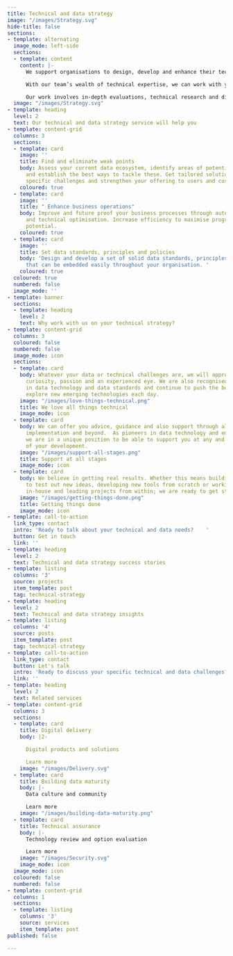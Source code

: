```yaml
---
title: Technical and data strategy
image: "/images/Strategy.svg"
hide-title: false
sections:
- template: alternating
  image_mode: left-side
  sections:
  - template: content
    content: |-
      We support organisations to design, develop and enhance their technical and data strategies.

      With our team’s wealth of technical expertise, we can work with you to help you align and achieve your technical and business goals.

      Our work involves in-depth evaluations, technical research and discovery, expert technical interventions, the development of new and improved systems, processes and platforms, and also technical leadership and oversight, depending on what you and your organisation need.
  image: "/images/Strategy.svg"
- template: heading
  level: 2
  text: Our technical and data strategy service will help you
- template: content-grid
  columns: 3
  sections:
  - template: card
    image: ''
    title: Find and eliminate weak points
    body: Assess your current data ecosystem, identify areas of potential weakness
      and establish the best ways to tackle these. Get tailored solutions for your
      specific challenges and strengthen your offering to users and customers.
    coloured: true
  - template: card
    image: ''
    title: " Enhance business operations"
    body: Improve and future proof your business processes through automation, streamlining
      and technical optimisation. Increase efficiency to maximise progress and unlock
      potential.
    coloured: true
  - template: card
    image: ''
    title: Set data standards, principles and policies
    body: 'Design and develop a set of solid data standards, principles and policies
      that can be embedded easily throughout your organisation. '
    coloured: true
  coloured: true
  numbered: false
  image_mode: ''
- template: banner
  sections:
  - template: heading
    level: 2
    text: Why work with us on your technical strategy?
- template: content-grid
  columns: 3
  coloured: false
  numbered: false
  image_mode: icon
  sections:
  - template: card
    body: Whatever your data or technical challenges are, we will approach them with
      curiosity, passion and an experienced eye. We are also recognised industry leaders
      in data technology and data standards and continue to push the boundaries and
      explore new emerging technologies each day.
    image: "/images/love-things-technical.png"
    title: We love all things technical
    image_mode: icon
  - template: card
    body: We can offer you advice, guidance and also support through all stages of
      implementation and beyond.  As pioneers in data technology and emerging tech,
      we are in a unique position to be able to support you at any and all stages
      of your development.
    image: "/images/support-all-stages.png"
    title: Support at all stages
    image_mode: icon
  - template: card
    body: We believe in getting real results. Whether this means building a prototype
      to test out new ideas, developing new tools from scratch or working with you
      in-house and leading projects from within; we are ready to get stuck in!
    image: "/images/getting-things-done.png"
    title: Getting things done
    image_mode: icon
- template: call-to-action
  link_type: contact
  intro: 'Ready to talk about your technical and data needs?    '
  button: Get in touch
  link: ''
- template: heading
  level: 2
  text: Technical and data strategy success stories
- template: listing
  columns: '3'
  source: projects
  item_template: post
  tag: technical-strategy
- template: heading
  level: 2
  text: Technical and data strategy insights
- template: listing
  columns: '4'
  source: posts
  item_template: post
  tag: technical-strategy
- template: call-to-action
  link_type: contact
  button: Let's talk
  intro: 'Ready to discuss your specific technical and data challenges?   '
  link: ''
- template: heading
  level: 2
  text: Related services
- template: content-grid
  columns: 3
  sections:
  - template: card
    title: Digital delivery
    body: |2-

      Digital products and solutions

      Learn more
    image: "/images/Delivery.svg"
  - template: card
    title: Building data maturity
    body: |-
      Data culture and community

      Learn more
    image: "/images/building-data-maturity.png"
  - template: card
    title: Technical assurance
    body: |-
      Technology review and option evaluation

      Learn more
    image: "/images/Security.svg"
    image_mode: icon
  image_mode: icon
  coloured: false
  numbered: false
- template: content-grid
  columns: 1
  sections:
  - template: listing
    columns: '3'
    source: services
    item_template: post
published: false

---
```

